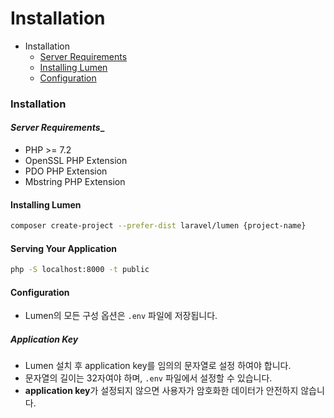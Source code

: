 # **Installation**

* Installation
  - [Server Requirements](#server-requirements)
  - [Installing Lumen](#installing-lumen)
  - [Configuration](#configuration)

### __Installation__

#### _Server Requirements__
* PHP >= 7.2
* OpenSSL PHP Extension
* PDO PHP Extension
* Mbstring PHP Extension

#### __Installing Lumen__
```sh
composer create-project --prefer-dist laravel/lumen {project-name}
```

#### __Serving Your Application__
```sh
php -S localhost:8000 -t public
```

#### __Configuration__
* Lumen의 모든 구성 옵션은 ```.env``` 파일에 저장됩니다.

##### __Application Key__
* Lumen 설치 후 application key를 임의의 문자열로 설정 하여야 합니다.
* 문자열의 길이는 32자여야 하며, ```.env``` 파일에서 설정할 수 있습니다.
* **application key**가 설정되지 않으면 사용자가 암호화한 데이터가 안전하지 않습니다.
